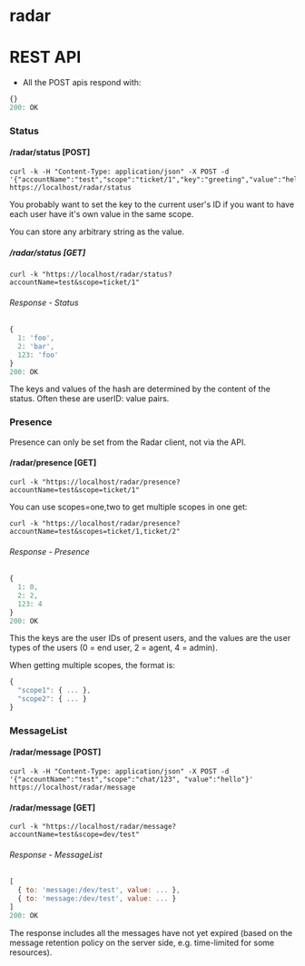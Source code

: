 # radar

# REST API

- All the POST apis respond with:

```js
{}
200: OK
```

### Status

#### /radar/status [POST]

    curl -k -H "Content-Type: application/json" -X POST -d '{"accountName":"test","scope":"ticket/1","key":"greeting","value":"hello"}' https://localhost/radar/status

You probably want to set the key to the current user's ID if you want to have each user have it's own value in the same scope.

You can store any arbitrary string as the value.

##### /radar/status [GET]

    curl -k "https://localhost/radar/status?accountName=test&scope=ticket/1"

###### Response - Status
```js
{
  1: 'foo',
  2: 'bar',
  123: 'foo'
}
200: OK
```

The keys and values of the hash are determined by the content of the status. Often these are userID: value pairs.

### Presence

Presence can only be set from the Radar client, not via the API.

#### /radar/presence [GET]

    curl -k "https://localhost/radar/presence?accountName=test&scope=ticket/1"

You can use scopes=one,two to get multiple scopes in one get:

    curl -k "https://localhost/radar/presence?accountName=test&scopes=ticket/1,ticket/2"

###### Response - Presence
```js
{
  1: 0,
  2: 2,
  123: 4
}
200: OK
```

This the keys are the user IDs of present users, and the values are the user types of the users (0 = end user, 2 = agent, 4 = admin).

When getting multiple scopes, the format is:

```js
{
  "scope1": { ... },
  "scope2": { ... }
}
```


### MessageList

#### /radar/message [POST]

    curl -k -H "Content-Type: application/json" -X POST -d '{"accountName":"test","scope":"chat/123", "value":"hello"}' https://localhost/radar/message

#### /radar/message [GET]

    curl -k "https://localhost/radar/message?accountName=test&scope=dev/test"

###### Response - MessageList
```js
[
  { to: 'message:/dev/test', value: ... },
  { to: 'message:/dev/test', value: ... }
]
200: OK
```

The response includes all the messages have not yet expired (based on the message retention policy on the server side, e.g. time-limited for some resources).
